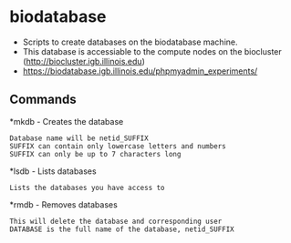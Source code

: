 # biodatabase
* Scripts to create databases on the biodatabase machine.
* This database is accessiable to the compute nodes on the biocluster (http://biocluster.igb.illinois.edu)
* https://biodatabase.igb.illinois.edu/phpmyadmin_experiments/

## Commands
*mkdb - Creates the database
```Usage: mkdb SUFFIX
Database name will be netid_SUFFIX
SUFFIX can contain only lowercase letters and numbers
SUFFIX can only be up to 7 characters long
```

*lsdb - Lists databases
```Usage: lsdb 
Lists the databases you have access to
```

*rmdb - Removes databases
```Usage: rmdb DATABASE 
This will delete the database and corresponding user
DATABASE is the full name of the database, netid_SUFFIX
```

